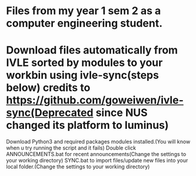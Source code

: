 # Files from my year 1 sem 2 as a computer engineering student.
# Download files automatically from IVLE sorted by modules to your workbin using ivle-sync(steps below) credits to https://github.com/goweiwen/ivle-sync(Deprecated since NUS changed its platform to luminus)
 Download Python3 and required packages modules installed.(You will know when u try running the script and it fails)
 Double click ANNOUNCEMENTS.bat for recent announcements(Change the settings to your working directory)
 SYNC.bat to import files/update new files into your local folder.(Change the settings to your working directory)
